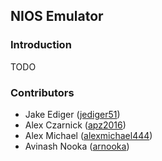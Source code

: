## NIOS Emulator

### Introduction

TODO

### Contributors

- Jake Ediger ([jediger51](https://git.unl.edu/jediger51))
- Alex Czarnick ([apz2016](https://git.unl.edu/apz2016))
- Alex Michael ([alexmichael444](https://git.unl.edu/alexmichael444))
- Avinash Nooka ([arnooka](https://git.unl.edu/arnooka))
